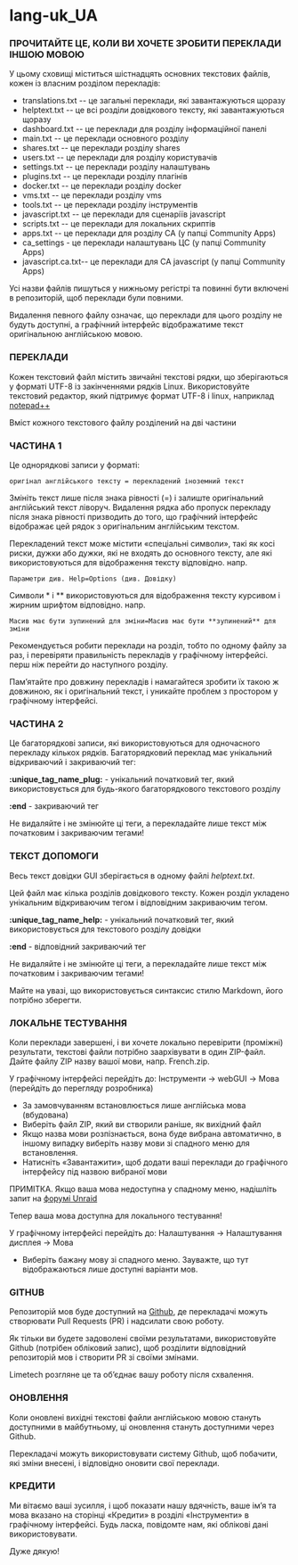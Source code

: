 # lang-uk_UA

### ПРОЧИТАЙТЕ ЦЕ, КОЛИ ВИ ХОЧЕТЕ ЗРОБИТИ ПЕРЕКЛАДИ ІНШОЮ МОВОЮ

У цьому сховищі міститься шістнадцять основних текстових файлів, кожен із власним розділом перекладів:

- translations.txt -- це загальні переклади, які завантажуються щоразу
- helptext.txt -- це всі розділи довідкового тексту, які завантажуються щоразу
- dashboard.txt -- це переклади для розділу інформаційної панелі
- main.txt -- це переклади основного розділу
- shares.txt -- це переклади розділу shares
- users.txt -- це переклади для розділу користувачів
- settings.txt -- це переклади розділу налаштувань
- plugins.txt -- це переклади розділу плагінів
- docker.txt -- це переклади розділу docker
- vms.txt -- це переклади розділу vms
- tools.txt -- це переклади розділу інструментів
- javascript.txt -- це переклади для сценаріїв javascript
- scripts.txt -- це переклади для локальних скриптів
- apps.txt -- це переклади для розділу CA (у папці Community Apps)
- ca_settings - це переклади налаштувань ЦС (у папці Community Apps)
- javascript.ca.txt-- це переклади для CA javascript (у папці Community Apps)

Усі назви файлів пишуться у нижньому регістрі та повинні бути включені в репозиторій, щоб переклади були повними.

Видалення певного файлу означає, що переклади для цього розділу не будуть доступні, а графічний інтерфейс відображатиме текст оригінальною англійською мовою.

### ПЕРЕКЛАДИ

Кожен текстовий файл містить звичайні текстові рядки, що зберігаються у форматі UTF-8 із закінченнями рядків Linux.
Використовуйте текстовий редактор, який підтримує формат UTF-8 і linux, наприклад [notepad++](https://notepad-plus-plus.org/downloads)

Вміст кожного текстового файлу розділений на дві частини

### ЧАСТИНА 1

Це однорядкові записи у форматі:

`оригінал англійського тексту = перекладений іноземний текст`

Змініть текст лише після знака рівності (=) і залиште оригінальний англійський текст ліворуч.
Видалення рядка або пропуск перекладу після знака рівності призводить до того, що графічний інтерфейс відображає цей рядок з оригінальним англійським текстом.

Перекладений текст може містити «спеціальні символи», такі як косі риски, дужки або дужки, які не входять до основного тексту,
але які використовуються для відображення тексту відповідно. напр.

`Параметри див. Help=Options (див. Довідку)`

Символи \* і \*\* використовуються для відображення тексту курсивом і жирним шрифтом відповідно. напр.

`Масив має бути зупинений для зміни=Масив має бути **зупинений** для зміни`

Рекомендується робити переклади на розділ, тобто по одному файлу за раз, і перевіряти правильність перекладів у графічному інтерфейсі.
перш ніж перейти до наступного розділу.

Пам’ятайте про довжину перекладів і намагайтеся зробити їх такою ж довжиною, як і оригінальний текст, і уникайте проблем з простором у графічному інтерфейсі.

### ЧАСТИНА 2

Це багаторядкові записи, які використовуються для одночасного перекладу кількох рядків.
Багаторядковий переклад має унікальний відкриваючий і закриваючий тег:

**:unique_tag_name_plug:** - унікальний початковий тег, який використовується для будь-якого багаторядкового текстового розділу

**:end** - закриваючий тег

Не видаляйте і не змінюйте ці теги, а перекладайте лише текст між початковим і закриваючим тегами!

### ТЕКСТ ДОПОМОГИ

Весь текст довідки GUI зберігається в одному файлі *helptext.txt*.

Цей файл має кілька розділів довідкового тексту. Кожен розділ укладено унікальним відкриваючим тегом і відповідним закриваючим тегом.

**:unique_tag_name_help:** - унікальний початковий тег, який використовується для текстового розділу довідки

**:end** - відповідний закриваючий тег

Не видаляйте і не змінюйте ці теги, а перекладайте лише текст між початковим і закриваючим тегами!

Майте на увазі, що використовується синтаксис стилю Markdown, його потрібно зберегти.

### ЛОКАЛЬНЕ ТЕСТУВАННЯ

Коли переклади завершені, і ви хочете локально перевірити (проміжні) результати, текстові файли потрібно заархівувати в один ZIP-файл.
Дайте файлу ZIP назву вашої мови, напр. French.zip.

У графічному інтерфейсі перейдіть до: Інструменти -> webGUI -> Мова (перейдіть до перегляду розробника)

- За замовчуванням встановлюється лише англійська мова (вбудована)
- Виберіть файл ZIP, який ви створили раніше, як вихідний файл
- Якщо назва мови розпізнається, вона буде вибрана автоматично, в іншому випадку виберіть назву мови зі спадного меню для встановлення.
- Натисніть «Завантажити», щоб додати ваші переклади до графічного інтерфейсу під назвою вибраної мови

ПРИМІТКА. Якщо ваша мова недоступна у спадному меню, надішліть запит на [форумі Unraid](https://forums.unraid.net/forum/75-multi-language-section/)

Тепер ваша мова доступна для локального тестування!

У графічному інтерфейсі перейдіть до: Налаштування -> Налаштування дисплея -> Мова

- Виберіть бажану мову зі спадного меню. Зауважте, що тут відображаються лише доступні варіанти мов.

### GITHUB

Репозиторій мов буде доступний на [Github](https://github.com/unraid), де перекладачі можуть створювати Pull Requests (PR) і надсилати свою роботу.

Як тільки ви будете задоволені своїми результатами, використовуйте Github (потрібен обліковий запис), щоб розділити відповідний репозиторій мов і створити PR зі своїми змінами.

Limetech розгляне це та об’єднає вашу роботу після схвалення.

### ОНОВЛЕННЯ

Коли оновлені вихідні текстові файли англійською мовою стануть доступними в майбутньому, ці оновлення стануть доступними через Github.

Перекладачі можуть використовувати систему Github, щоб побачити, які зміни внесені, і відповідно оновити свої переклади.

### КРЕДИТИ

Ми вітаємо ваші зусилля, і щоб показати нашу вдячність, ваше ім’я та мова вказано на сторінці «Кредити» в розділі «Інструменти» в графічному інтерфейсі.
Будь ласка, повідомте нам, які облікові дані використовувати.

Дуже дякую!
